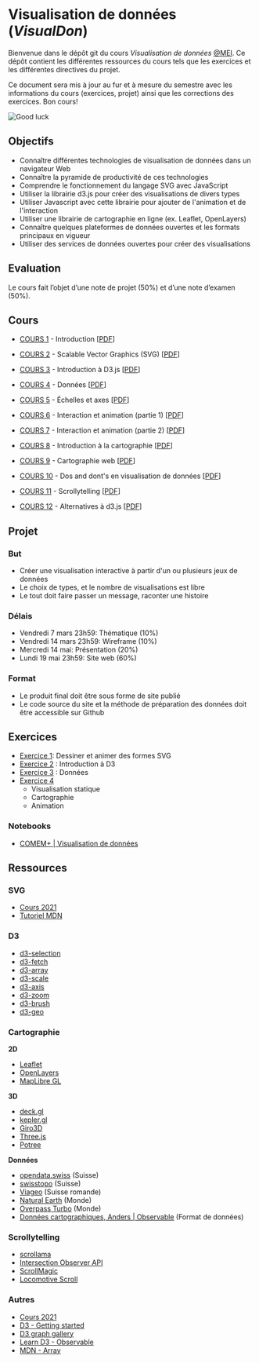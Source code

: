 # Visualisation de données (_VisualDon_)

Bienvenue dans le dépôt git du cours _Visualisation de données_ [@MEI](https://heig-vd.ch/formation/bachelor/filieres/ingenierie-des-medias). Ce dépôt contient les différentes ressources du cours tels que les exercices et les différentes directives du projet.

Ce document sera mis à jour au fur et à mesure du semestre avec les informations du cours (exercices, projet) ainsi que les corrections des exercices. Bon cours!

![Good luck](https://media.giphy.com/media/j1Xyt3DHfJcmk/giphy.gif)

## Objectifs

-   Connaître différentes technologies de visualisation de données dans un navigateur Web
-   Connaître la pyramide de productivité de ces technologies
-   Comprendre le fonctionnement du langage SVG avec JavaScript
-   Utiliser la librairie d3.js pour créer des visualisations de divers types
-   Utiliser Javascript avec cette librairie pour ajouter de l'animation et de l'interaction
-   Utiliser une librairie de cartographie en ligne (ex. Leaflet, OpenLayers)
-   Connaître quelques plateformes de données ouvertes et les formats principaux en vigueur
-   Utiliser des services de données ouvertes pour créer des visualisations

## Evaluation

Le cours fait l’objet d’une note de projet (50%) et d’une note d’examen (50%).

## Cours

-   [COURS 1](https://comem-visualdon.onrender.com/01-intro) - Introduction [[PDF](https://raw.githubusercontent.com/MediaComem/comem-visualdon/main/cours/pdf/01-intro.pdf)]
-   [COURS 2](https://comem-visualdon.onrender.com/02-svg) - Scalable Vector Graphics (SVG) [[PDF](https://raw.githubusercontent.com/MediaComem/comem-visualdon/main/cours/pdf/02-svg.pdf)]
-   [COURS 3](https://comem-visualdon.onrender.com/03-intro-d3) - Introduction à D3.js [[PDF](https://raw.githubusercontent.com/MediaComem/comem-visualdon/main/cours/pdf/03-intro-d3.pdf)]

-   [COURS 4](https://comem-visualdon.onrender.com/04-data) - Données [[PDF](https://raw.githubusercontent.com/MediaComem/comem-visualdon/main/cours/pdf/04-data.pdf)]

-   [COURS 5](https://comem-visualdon.onrender.com/05-axis-scales) - Échelles et axes [[PDF](https://raw.githubusercontent.com/MediaComem/comem-visualdon/main/cours/pdf/05-axis-scales.pdf)]

-   [COURS 6](https://comem-visualdon.onrender.com/06-interaction-animation-1) - Interaction et animation (partie 1) [[PDF](https://raw.githubusercontent.com/MediaComem/comem-visualdon/main/cours/pdf/06-interaction-animation-1.pdf)]

-   [COURS 7](https://comem-visualdon.onrender.com/07-interaction-animation-2) - Interaction et animation (partie 2) [[PDF](https://raw.githubusercontent.com/MediaComem/comem-visualdon/main/cours/pdf/07-interaction-animation-2.pdf)]

-   [COURS 8](https://comem-visualdon.onrender.com/08-intro-cartographie) - Introduction à la cartographie [[PDF](https://raw.githubusercontent.com/MediaComem/comem-visualdon/main/cours/pdf/08-intro-cartographie.pdf)]

-   [COURS 9](https://comem-visualdon.onrender.com/09-cartographie-web) - Cartographie web [[PDF](https://raw.githubusercontent.com/MediaComem/comem-visualdon/main/cours/pdf/09-cartographie-web.pdf)]

-   [COURS 10](https://comem-visualdon.onrender.com/10-dos-and-donts) - Dos and dont's en visualisation de données [[PDF](https://raw.githubusercontent.com/MediaComem/comem-visualdon/main/cours/pdf/10-dos-and-donts.pdf)]

-   [COURS 11](https://comem-visualdon.onrender.com/11-scrollytelling) - Scrollytelling [[PDF](https://raw.githubusercontent.com/MediaComem/comem-visualdon/main/cours/pdf/11-scrollytelling.pdf)]

-   [COURS 12](https://comem-visualdon.onrender.com/12-alternatives-d3) - Alternatives à d3.js [[PDF](https://raw.githubusercontent.com/MediaComem/comem-visualdon/main/cours/pdf/12-alternatives-d3.pdf)]

## Projet

### But

-   Créer une visualisation interactive à partir d'un ou plusieurs jeux de données
-   Le choix de types, et le nombre de visualisations est libre
-   Le tout doit faire passer un message, raconter une histoire

### Délais

-   Vendredi 7 mars 23h59: Thématique (10%)
-   Vendredi 14 mars 23h59: Wireframe (10%)
-   Mercredi 14 mai: Présentation (20%)
-   Lundi 19 mai 23h59: Site web (60%)

### Format

-   Le produit final doit être sous forme de site publié
-   Le code source du site et la méthode de préparation des données doit être accessible sur Github

## Exercices

-   [Exercice 1](https://github.com/MediaComem/comem-visualdon/tree/main/exercices/01-SVG): Dessiner et animer des formes SVG
-   [Exercice 2](https://github.com/MediaComem/comem-visualdon/tree/main/exercices/02-intro-d3) : Introduction à D3
-   [Exercice 3](https://github.com/MediaComem/comem-visualdon/tree/main/exercices/03-d3-data) : Données
-   [Exercice 4](https://github.com/MediaComem/comem-visualdon/tree/main/exercices/04-gapminder)
    -   Visualisation statique
    -   Cartographie
    -   Animation

### Notebooks

-   [COMEM+ | Visualisation de données](https://observablehq.com/collection/@romanoe/heig-vd-visualisation-de-donnees)

## Ressources

### SVG

-   [Cours 2021](https://observablehq.com/@idris-maps/svg)
-   [Tutoriel MDN](https://developer.mozilla.org/en-US/docs/Web/SVG/Tutorial)

### D3

-   [d3-selection](https://d3js.org/d3-selection)
-   [d3-fetch](https://d3js.org/d3-fetch)
-   [d3-array](https://d3js.org/d3-array)
-   [d3-scale](https://d3js.org/d3-scale)
-   [d3-axis](https://d3js.org/d3-axis)
-   [d3-zoom](https://d3js.org/d3-zoom)
-   [d3-brush](https://d3js.org/d3-brush)
-   [d3-geo](https://d3js.org/d3-geo)

### Cartographie

**2D**

-   [Leaflet](https://leafletjs.com/)
-   [OpenLayers](https://openlayers.org/)
-   [MapLibre GL](https://maplibre.org/)

**3D**

-   [deck.gl](https://deck.gl/examples)
-   [kepler.gl](https://kepler.gl/demo)
-   [Giro3D](https://giro3d.org/examples/index.html)
-   [Three.js](https://threejs.org)
-   [Potree](https://potree.github.io/)

**Données**

-   [opendata.swiss](https://opendata.swiss/fr/dataset?q=swissboundaries&sort=score+desc%2C+metadata_modified+desc) (Suisse)
-   [swisstopo](https://api3.geo.admin.ch/api/faq/index.html#which-layers-are-available) (Suisse)
-   [Viageo](https://viageo.ch/") (Suisse romande)
-   [Natural Earth](https://www.naturalearthdata.com/downloads/) (Monde)
-   [Overpass Turbo](https://overpass-turbo.osm.ch/) (Monde)
-   [Données cartographiques, Anders | Observable](https://observablehq.com/@idris-maps/donnees-cartographiques) (Format de données)

### Scrollytelling

-   [scrollama](https://github.com/russellsamora/scrollama)
-   [Intersection Observer API](https://developer.mozilla.org/en-US/docs/Web/API/Intersection_Observer_API)
-   [ScrollMagic](https://scrollmagic.io/)
-   [Locomotive Scroll](https://locomotivemtl.github.io/locomotive-scroll/)

### Autres

-   [Cours 2021](https://observablehq.com/@idris-maps/introduction-a-d3)
-   [D3 - Getting started](https://d3js.org/getting-started)
-   [D3 graph gallery](https://www.d3-graph-gallery.com/)
-   [Learn D3 - Observable](https://observablehq.com/collection/@d3/learn-d3)
-   [MDN - Array](https://developer.mozilla.org/fr/docs/Web/JavaScript/Reference/Global_Objects/Array)
